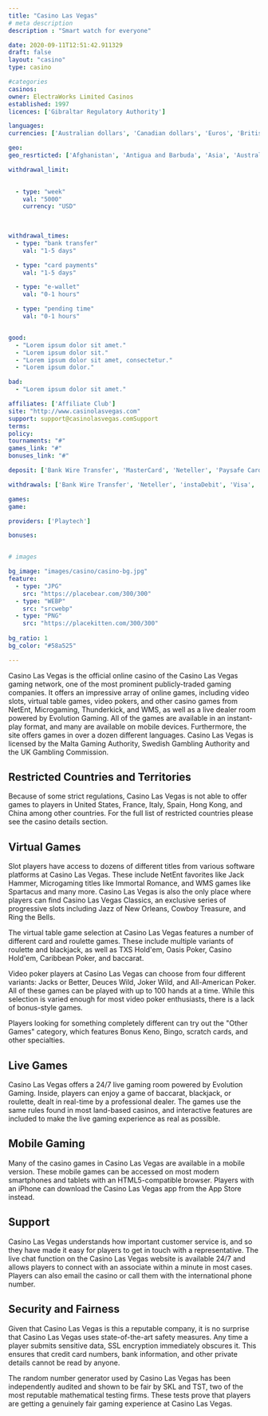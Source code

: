 ```yaml
---
title: "Casino Las Vegas"
# meta description
description : "Smart watch for everyone"

date: 2020-09-11T12:51:42.911329
draft: false
layout: "casino" 
type: casino

#categories
casinos: 
owner: ElectraWorks Limited Casinos
established: 1997
licences: ['Gibraltar Regulatory Authority']

languages: 
currencies: ['Australian dollars', 'Canadian dollars', 'Euros', 'British pounds sterling', 'South African Rand', 'US dollars', 'Swiss francs']

geo: 
geo_resrticted: ['Afghanistan', 'Antigua and Barbuda', 'Asia', 'Australia', 'New South Wales', 'Belgium', 'Bermuda', 'Bulgaria', 'China', 'Congo - Brazzaville', 'Cuba', 'Cyprus', 'Denmark', 'Estonia', 'France', 'French Guiana', 'French Polynesia', 'French Southern Territories', 'Germany', 'Schleswig-Holstein', 'Grenada', 'Guadeloupe', 'Haiti', 'Hong Kong', 'India', 'Iran', 'Iraq', 'Israel', 'Italy', 'Latvia', 'Lebanon', 'Liberia', 'Libya', 'Macau', 'Martinique', 'Mayotte', 'Metropolitan France', 'Micronesia', 'Myanmar [Burma]', 'Netherlands Antilles', 'New Caledonia', 'North Korea', 'Pakistan', 'Palestinian Territories', 'Philippines', 'Portugal', 'Puerto Rico', 'Romania', 'Russia', 'Rwanda', 'Réunion', 'Saint Barthéley', 'Saint Martin', 'Saint Pierre and Miquelon', 'Samoa', 'Sierra Leone', 'Singapore', 'Sint Maarten (Dutch part)', 'Somalia', 'South Africa', 'Spain', 'Sudan', 'Sweden', 'Switzerland', 'Syria', 'Trinidad and Tobago', 'Turkey', 'U.S. Minor Outlying Islands', 'United Kingdom', 'United States', 'Alabama', 'Alaska', 'American Samoa', 'Arizona', 'Arkansas', 'California', 'Colorado', 'Connecticut', 'Delaware', 'District of Columbia', 'Florida', 'Georgia(US)', 'Guam', 'Hawaii', 'Idaho', 'Illinois', 'Indiana', 'Iowa', 'Kansas', 'Kentucky', 'Louisiana', 'Maine', 'Maryland', 'Massachusetts', 'Michigan', 'Minnesota', 'Mississippi', 'Missouri', 'Montana', 'Nebraska', 'Nevada', 'New Hampshire', 'New Jersey', 'New Mexico', 'New York', 'North Carolina', 'North Dakota', 'Northern Mariana Islands', 'Ohio', 'Oklahoma', 'Oregon', 'Pennsylvania', 'Rhode Island', 'South Carolina', 'South Dakota', 'Tennessee', 'Texas', 'U.S. Virgin Islands', 'Utah', 'Vermont', 'Virginia', 'Washington', 'West Virginia', 'Wisconsin', 'Wyoming', 'Wallis and Futuna', 'Zimbabwe']

withdrawal_limit:

  
  - type: "week"
    val: "5000"
    currency: "USD"
  
  

withdrawal_times:
  - type: "bank transfer"
    val: "1-5 days"

  - type: "card payments"
    val: "1-5 days"

  - type: "e-wallet"
    val: "0-1 hours"

  - type: "pending time"
    val: "0-1 hours"


good:
  - "Lorem ipsum dolor sit amet."
  - "Lorem ipsum dolor sit."
  - "Lorem ipsum dolor sit amet, consectetur."
  - "Lorem ipsum dolor."

bad:
  - "Lorem ipsum dolor sit amet."

affiliates: ['Affiliate Club']
site: "http://www.casinolasvegas.com"
support: support@casinolasvegas.comSupport
terms:
policy:
tournaments: "#"
games_link: "#"
bonuses_link: "#"

deposit: ['Bank Wire Transfer', 'MasterCard', 'Neteller', 'Paysafe Card', 'instaDebit', 'Visa', 'Sofortuberweisung', 'GiroPay', 'Skrill', 'EPS', 'Boleto', 'Euteller', 'Interac', 'WebMoney', 'Trustly', 'EcoPayz', 'iDebit', 'Nordea', 'Yandex Money', 'AstroPay Card', 'Instant Bank Transfer']

withdrawals: ['Bank Wire Transfer', 'Neteller', 'instaDebit', 'Visa', 'Skrill', 'Paysafe Card', 'Interac', 'WebMoney', 'Trustly', 'EcoPayz', 'iDebit', 'Instant Bank Transfer']

games: 
game:

providers: ['Playtech']

bonuses:


# images

bg_image: "images/casino/casino-bg.jpg"  
feature:
  - type: "JPG" 
    src: "https://placebear.com/300/300"
  - type: "WEBP"
    src: "srcwebp"
  - type: "PNG"
    src: "https://placekitten.com/300/300"  
 
bg_ratio: 1 
bg_color: "#58a525"  

---
```


Casino Las Vegas is the official online casino of the Casino Las Vegas gaming network, one of the most prominent publicly-traded gaming companies. It offers an impressive array of online games, including video slots, virtual table games, video pokers, and other casino games from NetEnt, Microgaming, Thunderkick, and WMS, as well as a live dealer room powered by Evolution Gaming. All of the games are available in an instant-play format, and many are available on mobile devices. Furthermore, the site offers games in over a dozen different languages. Casino Las Vegas is licensed by the Malta Gaming Authority, Swedish Gambling Authority and the UK Gambling Commission.

## Restricted Countries and Territories
Because of some strict regulations, Casino Las Vegas is not able to offer games to players in United States, France, Italy, Spain, Hong Kong, and China among other countries. For the full list of restricted countries please see the casino details section.

## Virtual Games
Slot players have access to dozens of different titles from various software platforms at Casino Las Vegas. These include NetEnt favorites like Jack Hammer, Microgaming titles like Immortal Romance, and WMS games like Spartacus and many more. Casino Las Vegas is also the only place where players can find Casino Las Vegas Classics, an exclusive series of progressive slots including Jazz of New Orleans, Cowboy Treasure, and Ring the Bells.

The virtual table game selection at Casino Las Vegas features a number of different card and roulette games. These include multiple variants of roulette and blackjack, as well as TXS Hold'em, Oasis Poker, Casino Hold'em, Caribbean Poker, and baccarat.

Video poker players at Casino Las Vegas can choose from four different variants: Jacks or Better, Deuces Wild, Joker Wild, and All-American Poker. All of these games can be played with up to 100 hands at a time. While this selection is varied enough for most video poker enthusiasts, there is a lack of bonus-style games.

Players looking for something completely different can try out the "Other Games" category, which features Bonus Keno, Bingo, scratch cards, and other specialties.

## Live Games
Casino Las Vegas offers a 24/7 live gaming room powered by Evolution Gaming. Inside, players can enjoy a game of baccarat, blackjack, or roulette, dealt in real-time by a professional dealer. The games use the same rules found in most land-based casinos, and interactive features are included to make the live gaming experience as real as possible.

## Mobile Gaming
Many of the casino games in Casino Las Vegas are available in a mobile version. These mobile games can be accessed on most modern smartphones and tablets with an HTML5-compatible browser. Players with an iPhone can download the Casino Las Vegas app from the App Store instead.

## Support
Casino Las Vegas understands how important customer service is, and so they have made it easy for players to get in touch with a representative. The live chat function on the Casino Las Vegas website is available 24/7 and allows players to connect with an associate within a minute in most cases. Players can also email the casino or call them with the international phone number.

## Security and Fairness
Given that Casino Las Vegas is this a reputable company, it is no surprise that Casino Las Vegas uses state-of-the-art safety measures. Any time a player submits sensitive data, SSL encryption immediately obscures it. This ensures that credit card numbers, bank information, and other private details cannot be read by anyone.

The random number generator used by Casino Las Vegas has been independently audited and shown to be fair by SKL and TST, two of the most reputable mathematical testing firms. These tests prove that players are getting a genuinely fair gaming experience at Casino Las Vegas.